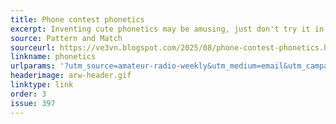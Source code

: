 ```yaml
---
title: Phone contest phonetics
excerpt: Inventing cute phonetics may be amusing, just don't try it in a contest if you want a good rate.
source: Pattern and Match
sourceurl: https://ve3vn.blogspot.com/2025/08/phone-contest-phonetics.html
linkname: phonetics
urlparams: '?utm_source=amateur-radio-weekly&utm_medium=email&utm_campaign=newsletter'
headerimage: arw-header.gif
linktype: link
order: 3
issue: 397
---
```

